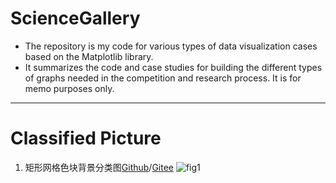 # ScienceGallery

- The repository is my code for various types of data visualization cases based on the Matplotlib library. 
- It summarizes the code and case studies for building the different types of graphs needed in the competition and research process. It is for memo purposes only.

-------------------------

# Classified Picture

1. 矩形网格色块背景分类图[Github](https://github.com/xwj770427414/ScienceGallery/tree/main/Classification/Grid_background.ipynb)/[Gitee](https://gitee.com/xwj770427414/ScienceGallery/tree/main/Classification/Grid_background.ipynb)
![fig1](github.com/xwj770427414/ScienceGallery/tree/main/Picture/Grid_background.png)